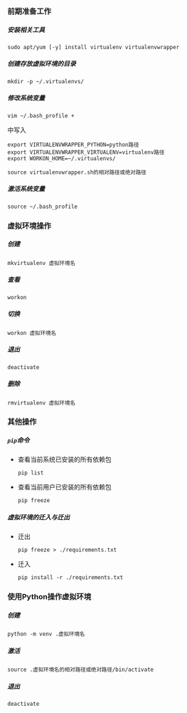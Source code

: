 ### 前期准备工作

##### 安装相关工具

```shell
sudo apt/yum [-y] install virtualenv virtualenvwrapper
```

##### 创建存放虚拟环境的目录

```shell
mkdir -p ~/.virtualenvs/
```

##### 修改系统变量

```shell
vim ~/.bash_profile +
```

中写入

```shell
export VIRTUALENVWRAPPER_PYTHON=python路径
export VIRTUALENVWRAPPER_VIRTUALENV=virtualenv路径
export WORKON_HOME=~/.virtualenvs/

source virtualenvwrapper.sh的相对路径或绝对路径
```

##### 激活系统变量

```shell
source ~/.bash_profile
```

### 虚拟环境操作

##### 创建

```shell
mkvirtualenv 虚拟环境名
```

##### 查看

```shell
workon
```

##### 切换

```shell
workon 虚拟环境名
```

##### 退出

```shell
deactivate
```

##### 删除

```shell
rmvirtualenv 虚拟环境名
```

### 其他操作

##### `pip`命令

* 查看当前系统已安装的所有依赖包

    ```shell
    pip list
    ```

* 查看当前用户已安装的所有依赖包

    ```shell
    pip freeze
    ```

##### 虚拟环境的迁入与迁出

* 迁出

    ```shell
    pip freeze > ./requirements.txt
    ```

* 迁入

    ```shell
    pip install -r ./requirements.txt
    ```

### 使用Python操作虚拟环境

##### 创建

```shell
python -m venv .虚拟环境名
```

##### 激活

```shell
source .虚拟环境名的相对路径或绝对路径/bin/activate
```

##### 退出

```shell
deactivate
```